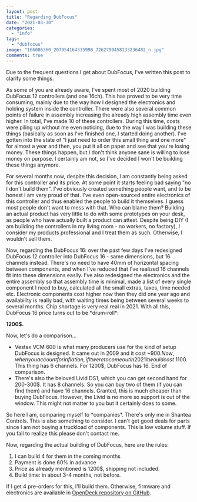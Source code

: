 ```yaml
---
layout: post
title: "Regarding DubFocus"
date: "2021-03-30"
categories: 
  - "info"
tags: 
  - "dubfocus"
image: "166086360_207954164335998_7262799458133236482_n.jpg"
comments: true
---
```


Due to the frequent questions I get about DubFocus, I've written this post to clarify some things.

As some of you are already aware, I've spent most of 2020 building DubFocus 12 controllers (and one 16ch). This has proved to be very time consuming, mainly due to the way how I designed the electronics and holding system inside the controller. There were also several common points of failure in assembly increasing the already high assembly time even higher. In total, I've made 10 of these controllers. During this time, costs were piling up without me even noticing, due to the way I was building these things (basically as soon as I've finished one, I started doing another). I've gotten into the state of "I just need to order this small thing and one more" for almost a year and then, you put it all on paper and see that you're losing money. These things happen, but I don't think anyone sane is willing to lose money on purpose. I certainly am not, so I've decided I won't be building these things anymore.

For several months now, despite this decision, I am constantly being asked for this controller and its price. At some point it starts feeling bad saying "no I don't build them". I've obviously created something people want, and to be honest I am very proud of that. I've even open-sourced entire electronics of this controller and thus enabled the people to build it themselves. I guess most people don't want to mess with that. Who can blame them? Building an actual product has very little to do with some prototypes on your desk, as people who have actually built a product can attest. Despite being DIY (I am building the controllers in my living room - no workers, no factory), I consider my products professional and I treat them as such. Otherwise, I wouldn't sell them.

Now, regarding the DubFocus 16: over the past few days I've redesigned DubFocus 12 controller into DubFocus 16 - same dimensions, but 16 channels instead. There's no need to have 40mm of horizontal spacing between components, and when I've reduced that I've realized 16 channels fit into these dimensions easily. I've also redesigned the electronics and the entire assembly so that assembly time is minimal, made a list of every single component I need to buy, calculated all the small extras, taxes, time needed etc. Electronic components cost higher now then they did one year ago and availability is really bad, with waiting times being between several weeks to several months. Chip shortage is very real real in 2021. With all this, DubFocus 16 price turns out to be \*drum-roll\*:

**1200$.**

Now, let's do a comparison...

- Vestax VCM 600 is what many producers use for the kind of setup DubFocus is designed. It came out in 2009 and it cost ~900$. Now, when you account for inflation, if it were to come out in 2021 it would cost ~1100$. This thing has 6 channels. For 1200$, DubFocus has 16. End of comparison.
- There's also the beloved Livid DS1, which you can get second hand for 200-300$. It has 8 channels. So you can buy two of them (if you can find them) and have 16 channels. Granted, this is much cheaper than buying DubFocus. However, the Livid is no more so support is out of the window. This might not matter to you but it certainly does to some.

So here I am, comparing myself to \*companies\*. There's only me in Shantea Controls. This is also something to consider. I can't get good deals for parts since I am not buying a truckload of components. This is low volume stuff. If you fail to realize this please don't contact me.

Now, regarding the actual building of DubFocus, here are the rules:

1. I can build 4 for them in the coming months
2. Payment is done 60% in advance
3. Price as already mentioned is 1200$, shipping not included.
4. Build time: in about 3-4 months, not before.

If I get 4 pre-orders for this, I'll build them. Otherwise, firmware and electronics are available in [OpenDeck repository on GitHub](https://github.com/paradajz/OpenDeck).